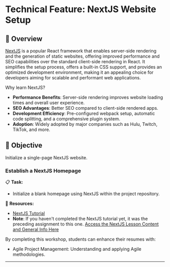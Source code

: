 # **Technical Feature: NextJS Website Setup**

## 📌 **Overview**

[NextJS](https://nextjs.org/) is a popular React framework that enables server-side rendering and the generation of static websites, offering improved performance and SEO capabilities over the standard client-side rendering in React. It simplifies the setup process, offers a built-in CSS support, and provides an optimized development environment, making it an appealing choice for developers aiming for scalable and performant web applications.

Why learn NextJS?
- **Performance Benefits**: Server-side rendering improves website loading times and overall user experience.
- **SEO Advantages**: Better SEO compared to client-side rendered apps.
- **Development Efficiency**: Pre-configured webpack setup, automatic code splitting, and a comprehensive plugin system.
- **Adoption**: Widely adopted by major companies such as Hulu, Twitch, TikTok, and more.

## 🎯 **Objective**

Initialize a single-page NextJS website.

###  **Establish a NextJS Homepage**

📋 **Task:**
   - Initialize a blank homepage using NextJS within the project repository.

📖 **Resources:**
   - [NextJS Tutorial](https://nextjs.org/learn/basics/create-nextjs-app)
   - **Note**: If you haven't completed the NextJS tutorial yet, it was the preceding assignment to this one. [Access the NextJS Lesson Content and General Info Here](https://github.com/kaw393939/nextJSTutorial)

By completing this workshop, students can enhance their resumes with:

- Agile Project Management: Understanding and applying Agile methodologies.
---